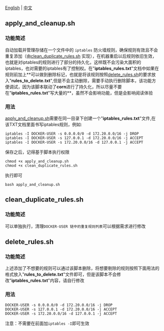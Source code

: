 [English](README.md) | [中文](README.zh.md)

## apply_and_cleanup.sh 

### 功能简述

自动加载并管理存储在一个文件中的 `iptables` 防火墙规则，确保规则有效且不会重复添加（由[clean_duplicate_rules.sh](https://github.com/Catchabox/iptables-rule-reboot-cleaner/blob/main/clean_duplicate_rules.sh) 实现），在机器重启以后规则依旧生效，也就是对iptables的规则进行了部分的持久化，这样既不会污染大面积的iptables，也对需要的iptables有了控制权。在"**iptables_rules.txt**"文档中如果在规则前加上\*\*可以做到删除标记，也就是将该规则按照[delete_rules.sh](https://github.com/Catchabox/iptables-rule-reboot-cleaner/blob/main/delete_rules.sh)的要求放入"**rules_to_delete.txt**",但是不会主动删除，需要手动执行删除脚本，该功能方便调试，因为该脚本联动了**corn**进行了持久化，所以尽量不要在"**iptables_rules.txt**"写大量的\*\*，虽然不会影响功能，但是会影响阅读体验

### 用法

[apply_and_cleanup.sh](https://github.com/Catchabox/iptables-rule-reboot-cleaner/blob/main/apply_and_cleanup.sh)需要在同一目录下创建一个"**iptables_rules.txt**"文件,在该TXT文档里面书写iptables规则，例如:

```
iptables -I DOCKER-USER -s 0.0.0.0/0 -d 172.20.0.0/16 -j DROP
iptables -I DOCKER-USER -s 127.0.0.1 -d 172.20.0.0/16 -j ACCEPT
iptables -I DOCKER-USER -s 172.20.0.0/16 -d 127.0.0.1 -j ACCEPT
```

保存之后，记得基于脚本执行权限

``````
chmod +x apply_and_cleanup.sh
chmod +x clean_duplicate_rules.sh
``````

执行即可

``````
bash apply_and_cleanup.sh
``````

## clean_duplicate_rules.sh

### 功能简述

可以单独执行，清理`DOCKER-USER 链中的重复规则列表`可以根据需求进行修改

## delete_rules.sh

### 功能简述

上述添加了不想要的规则可以通过该脚本删除，将想要剔除的规则按照下面用法的格式放入"**rules_to_delete.txt**"文件即可，但是该脚本不会修改"**iptables_rules.txt**"内容，请自行修改

### 用法

``````
DOCKER-USER -s 0.0.0.0/0 -d 172.20.0.0/16 -j DROP
DOCKER-USER -s 127.0.0.1 -d 172.20.0.0/16 -j ACCEPT
DOCKER-USER -s 172.20.0.0/16 -d 127.0.0.1 -j ACCEPT
``````

注意：不需要在前面加`iptables -I`即可生效
